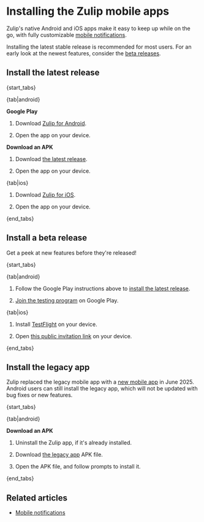 # Installing the Zulip mobile apps

Zulip's native Android and iOS apps make it easy to keep up while on the go,
with fully customizable [mobile notifications](/help/mobile-notifications).

Installing the latest stable release is recommended for most users.
For an early look at the newest features, consider the [beta
releases](#install-a-beta-release).

## Install the latest release

{start_tabs}

{tab|android}

**Google Play**

1. Download [Zulip for Android](https://zulip.com/apps/android).

1. Open the app on your device.

**Download an APK**

1. Download [the latest release](https://github.com/zulip/zulip-flutter/releases/latest).

1. Open the app on your device.

{tab|ios}

1. Download [Zulip for iOS](https://zulip.com/apps/ios).

1. Open the app on your device.

{end_tabs}

## Install a beta release

Get a peek at new features before they're released!

{start_tabs}

{tab|android}

1. Follow the Google Play instructions above to
   [install the latest release](#install-the-latest-release).

1. [Join the testing program](https://play.google.com/apps/testing/com.zulipmobile/)
   on Google Play.

{tab|ios}

1. Install [TestFlight](https://testflight.apple.com/) on your device.

1. Open [this public invitation link](https://testflight.apple.com/join/ZuzqwXGf)
   on your device.

{end_tabs}

## Install the legacy app

Zulip replaced the legacy mobile app with a [new mobile
app](https://blog.zulip.com/zulip-flutter-launch) in
June 2025. Android users can still install the legacy app, which will
not be updated with bug fixes or new features.

{start_tabs}

{tab|android}

**Download an APK**

1. Uninstall the Zulip app, if it's already installed.

1. Download [the legacy
   app](https://github.com/zulip/zulip-mobile/releases/latest) APK file.

1. Open the APK file, and follow prompts to install it.

{end_tabs}

## Related articles

- [Mobile notifications](/help/mobile-notifications)
